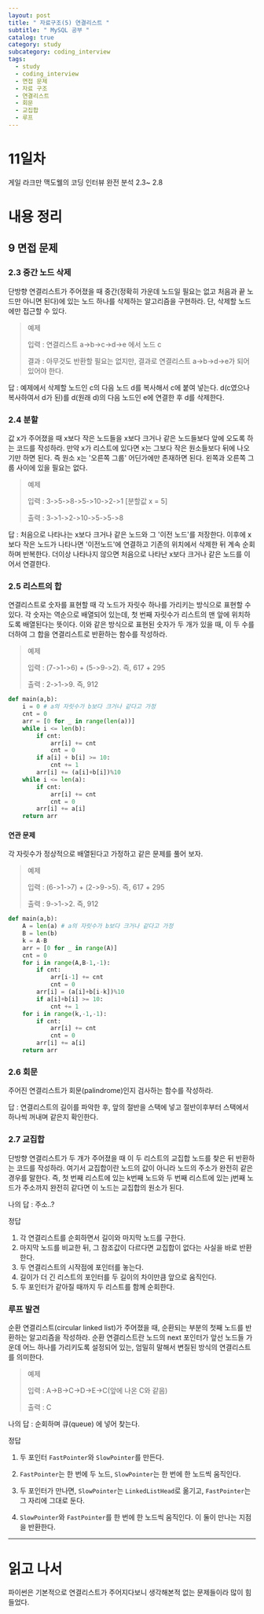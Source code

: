 ```yaml
---
layout: post
title: " 자료구조(5) 연결리스트 "
subtitle: " MySQL 공부 "
catalog: true
category: study
subcategory: coding_interview
tags:
  - study
  - coding_interview
  - 면접 문제
  - 자료 구조
  - 연결리스트
  - 회문
  - 교집합
  - 루프
---
```


# 11일차

게일 라크만 맥도웰의 코딩 인터뷰 완전 분석 2.3~ 2.8

# 내용 정리

## 9 면접 문제

### 2.3 중간 노드 삭제

단방향 연결리스트가 주어졌을 때 중간(정확히 가운데 노드일 필요는 없고 처음과 끝 노드만 아니면 된다)에 있는 노드 하나를 삭제하는 알고리즘을 구현하라. 단, 삭제할 노드에만 접근할 수 있다.

> 예제
>
> 입력 : 연결리스트 a->b->c->d->e 에서 노드 c
>
> 결과 : 아무것도 반환할 필요는 없지만, 결과로 연결리스트 a->b->d->e가 되어 있어야 한다.

답 : 예제에서 삭제할 노드인 c의 다음 노드 d를 복사해서 c에 붙여 넣는다. d(c였으나 복사하여서 d가 된)를 d(원래 d)의 다음 노드인 e에 연결한 후 d를 삭제한다.

### 2.4 분할

값 x가 주어졌을 때 x보다 작은 노드들을 x보다 크거나 같은 노드들보다 앞에 오도록 하는 코드를 작성하라. 만약 x가 리스트에 있다면 x는 그보다 작은 원소들보다 뒤에 나오기만 하면 된다. 즉 원소 x는 '오른쪽 그룹' 어딘가에만 존재하면 된다. 왼쪽과 오른쪽 그룹 사이에 있을 필요는 없다.

> 예제
>
> 입력 : 3->5->8->5->10->2->1 [분할값 x = 5]
>
> 출력 : 3->1->2->10->5->5->8

답 : 처음으로 나타나는 x보다 크거나 같은 노드와 그 '이전 노드'를 저장한다. 이후에 x보다 작은 노드가 나타나면 '이전노드'에 연결하고 기존의 위치에서 삭제한 뒤 계속 순회하며 반복한다. 더이상 나타나지 않으면 처음으로 나타난 x보다 크거나 같은 노드를 이어서 연결한다.

### 2.5 리스트의 합

연결리스트로 숫자를 표현할 때 각 노드가 자릿수 하나를 가리키는 방식으로 표현할 수 있다. 각 숫자는 역순으로 배열되어 있는데, 첫 번째 자릿수가 리스트의 맨 앞에 위치하도록 배열된다는 뜻이다. 이와 같은 방식으로 표현된 숫자가 두 개가 있을 때, 이 두 수를 더하여 그 합을 연결리스트로 반환하는 함수를 작성하라.

> 예제
>
> 입력 : (7->1->6) + (5->9->2). 즉, 617 + 295
>
> 출력 : 2->1->9. 즉, 912

```python
def main(a,b):
    i = 0 # a의 자릿수가 b보다 크거나 같다고 가정
    cnt = 0
    arr = [0 for _ in range(len(a))]
    while i <= len(b):
        if cnt:
            arr[i] += cnt
            cnt = 0
        if a[i] + b[i] >= 10:
            cnt += 1
        arr[i] += (a[i]+b[i])%10
    while i <= len(a):
        if cnt:
            arr[i] += cnt
            cnt = 0
        arr[i] += a[i]
    return arr
```

#### 연관 문제

각 자릿수가 정상적으로 배열된다고 가정하고 같은 문제를 풀어 보자.

> 예제
>
> 입력 : (6->1->7) + (2->9->5). 즉, 617 + 295
>
> 출력 : 9->1->2. 즉, 912

```python
def main(a,b):
    A = len(a) # a의 자릿수가 b보다 크거나 같다고 가정
    B = len(b)
    k = A-B
    arr = [0 for _ in range(A)]
    cnt = 0
    for i in range(A,B-1,-1):
        if cnt:
            arr[i-1] += cnt
            cnt = 0
        arr[i] = (a[i]+b[i-k])%10
        if a[i]+b[i] >= 10:
            cnt += 1
    for i in range(k,-1,-1):
        if cnt:
            arr[i] += cnt
            cnt = 0
        arr[i] += a[i]
    return arr
```

### 2.6 회문

주어진 연결리스트가 회문(palindrome)인지 검사하는 함수를 작성하라.

답 : 연결리스트의 길이를 파악한 후, 앞의 절반을 스택에 넣고 절반이후부터 스택에서 하나씩 꺼내며 같은지 확인한다.

### 2.7 교집합

단방향 연결리스트가 두 개가 주어졌을 때 이 두 리스트의 교집합 노드를 찾은 뒤 반환하는 코드를 작성하라. 여기서 교집합이란 노드의 값이 아니라 노드의 주소가 완전히 같은 경우를 말한다. 즉, 첫 번째 리스트에 있는 k번째 노드와 두 번째 리스트에 있는 j번째 노드가 주소까지 완전히 같다면 이 노드는 교집합의 원소가 된다.

나의 답 : 주소..?

정답

1. 각 연결리스트를 순회하면서 길이와 마지막 노드를 구한다.
2. 마지막 노드를 비교한 뒤, 그 참조값이 다르다면 교집합이 없다는 사실을 바로 반환한다.
3. 두 연결리스트의 시작점에 포인터를 놓는다.
4. 길이가 더 긴 리스트의 포인터를 두 길이의 차이만큼 앞으로 움직인다.
5. 두 포인터가 같아질 때까지 두 리스트를 함께 순회한다.

### 루프 발견

순환 연결리스트(circular linked list)가 주어졌을 때, 순환되는 부분의 첫째 노드를 반환하는 알고리즘을 작성하라. 순환 연결리스트란 노드의 next 포인터가 앞선 노드들 가운데 어느 하나를 가리키도록 설정되어 있는, 엄밀히 말해서 변질된 방식의 연결리스트를 의미한다.

> 예제
>
> 입력 : A->B->C->D->E->C(앞에 나온 C와 같음)
>
> 출력 : C

나의 답 : 순회하며 큐(queue) 에 넣어 찾는다.

정답

1. 두 포인터 `FastPointer`와 `SlowPointer`를 만든다.
2. `FastPointer`는 한 번에 두 노드, `SlowPointer`는 한 번에 한 노드씩 움직인다.
3. 두 포인터가 만나면, `SlowPointer`는 `LinkedListHead`로 옮기고, `FastPointer`는 그 자리에 그대로 둔다.

4. `SlowPointer`와 `FastPointer`를 한 번에 한 노드씩 움직인다. 이 둘이 만나는 지점을 반환한다.

---

# 읽고 나서

파이썬은 기본적으로 연결리스트가 주어지다보니 생각해본적 없는 문제들이라 많이 힘들었다.
